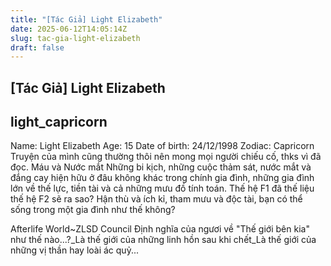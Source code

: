 ```yaml
---
title: "[Tác Giả] Light Elizabeth"
date: 2025-06-12T14:05:14Z
slug: tac-gia-light-elizabeth
draft: false
---
```


## [Tác Giả] Light Elizabeth

## light_capricorn

Name: Light Elizabeth
Age: 15
Date of birth: 24/12/1998
Zodiac: Capricorn
 Truyện của mình cũng thường thôi nên mong mọi người chiếu cố, thks vì đã đọc.
Máu và Nước mắt
Những bi kịch, những cuộc thảm sát, nước mắt và đắng cay hiện hữu ở đâu không khác trong chính gia đình, những gia đình lớn về thế lực, tiền tài và cả những mưu đồ tính toán. Thế hệ F1 đã thế liệu thế hệ F2 sẽ ra sao? Hận thù và ích kỉ, tham mưu và độc tài, bạn có thể sống trong một gia đình như thế không?
 
Afterlife World~ZLSD Council
Định nghĩa của ngươi về "Thế giới bên kia" như thế nào...?_Là thế giới của những linh hồn sau khi chết_Là thế giới của những vị thần hay loài ác quỷ...